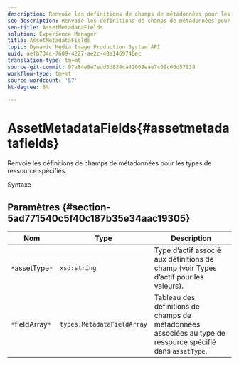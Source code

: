 ```yaml
---
description: Renvoie les définitions de champs de métadonnées pour les types de ressource spécifiés.
seo-description: Renvoie les définitions de champs de métadonnées pour les types de ressource spécifiés.
seo-title: AssetMetadataFields
solution: Experience Manager
title: AssetMetadataFields
topic: Dynamic Media Image Production System API
uuid: aefb734c-7609-4227-ae2c-48a1469740ec
translation-type: tm+mt
source-git-commit: 97a84e8e7edd3d834ca42069eae7c09c00d57938
workflow-type: tm+mt
source-wordcount: '57'
ht-degree: 8%

---
```



# AssetMetadataFields{#assetmetadatafields}

Renvoie les définitions de champs de métadonnées pour les types de ressource spécifiés.

Syntaxe

## Paramètres {#section-5ad771540c5f40c187b35e34aac19305}

| Nom | Type | Description |
|---|---|---|
| `*`assetType`*` | `xsd:string` | Type d’actif associé aux définitions de champ (voir Types d’actif pour les valeurs). |
| `*`fieldArray`*` | `types:MetadataFieldArray` | Tableau des définitions de champs de métadonnées associées au type de ressource spécifié dans `assetType`. |

